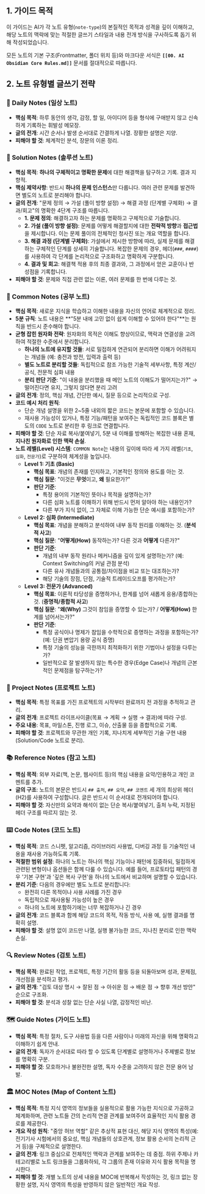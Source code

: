 ## 1. 가이드 목적

이 가이드는 AI가 각 노트 유형(`note-type`)의 본질적인 목적과 성격을 깊이 이해하고, 해당 노트의 맥락에 맞는 적절한 글쓰기 스타일과 내용 전개 방식을 구사하도록 돕기 위해 작성되었습니다.

모든 노트의 기본 구조(Frontmatter, 폴더 위치 등)와 마크다운 서식은 **`[[00. AI Obsidian Core Rules.md]]`** 문서를 절대적으로 따릅니다.

## 2. 노트 유형별 글쓰기 전략

### 📅 Daily Notes (일상 노트)

- **핵심 목적**: 하루 동안의 생각, 감정, 할 일, 아이디어 등을 형식에 구애받지 않고 신속하게 기록하는 휘발성 메모장.
- **글의 전개**: 시간 순서나 발생 순서대로 간결하게 나열. 장황한 설명은 지양.
- **피해야 할 것**: 체계적인 분석, 장문의 이론 정리.
    
### 🔬 Solution Notes (솔루션 노트)

- **핵심 목적**: **하나의 구체적이고 명확한 문제**에 대한 해결책을 탐구하고 기록. 결과 지향적.
- **핵심 제약사항**: 반드시 **하나의 문제 인스턴스**만 다룹니다. 여러 관련 문제를 발견하면 별도의 노트로 분리해야 합니다.
- **글의 전개**: "문제 정의 → 가설 (풀이 방향 설정) → 해결 과정 (단계별 구체화) → 결과/회고"의 명확한 4단계 구조를 따릅니다.
    - **1. 문제 정의**: 해결하고자 하는 문제를 명확하고 구체적으로 기술합니다.
    - **2. 가설 (풀이 방향 설정)**: 문제를 어떻게 해결할지에 대한 **전략적 방향**과 **접근법**을 제시합니다. 이는 문제 풀이의 전체적인 청사진 또는 개요 역할을 합니다.
    - **3. 해결 과정 (단계별 구체화)**: 가설에서 제시한 방향에 따라, 실제 문제를 해결하는 구체적인 단계를 상세히 기술합니다. 복잡한 문제의 경우, 헤더(`###`, `####`)를 사용하여 각 단계를 논리적으로 구조화하고 명확하게 구분합니다.
    - **4. 결과 및 회고**: 해결책 적용 후의 최종 결과와, 그 과정에서 얻은 교훈이나 반성점을 기록합니다.
- **피해야 할 것**: 문제와 직접 관련 없는 이론, 여러 문제를 한 번에 다루는 것.

### 📝 Common Notes (공부 노트)

- **핵심 목적**: 새로운 지식을 학습하고 이해한 내용을 자신의 언어로 체계적으로 정리.
- **5분 규칙**: 노트 내용은 **"5분 내에 고민 없이 쉽게 이해할 수 있어야 한다"**는 원칙을 반드시 준수해야 합니다.
- **균형 잡힌 원자화 전략**: 원자화의 목적은 이해도 향상이므로, 맥락과 연결성을 고려하여 적절한 수준에서 분리합니다.
  - **하나의 노트에 유지할 것들**: 서로 밀접하게 연관되어 분리하면 이해가 어려워지는 개념들 (예: 충전과 방전, 입력과 출력 등)
  - **별도 노트로 분리할 것들**: 독립적으로 참조 가능한 기술적 세부사항, 특정 계산/공식, 전문적 심화 내용
  - **분리 판단 기준**: "이 내용을 분리했을 때 메인 노트의 이해도가 떨어지는가?" → 떨어진다면 유지, 그렇지 않다면 분리 고려
- **글의 전개**: 정의, 핵심 개념, 간단한 예시, 질문 등으로 논리적으로 구성.
- **코드 예시 처리 원칙**:
    - 단순 개념 설명을 위한 2~5줄 내외의 짧은 코드는 본문에 포함할 수 있습니다.
    - 재사용 가능성이 있거나, 특정 기능/패턴을 보여주는 독립적인 코드 블록은 별도의 `CODE` 노트로 분리한 후 링크로 연결합니다.
- **피해야 할 것**: 단순 자료 복사/붙여넣기, 5분 내 이해를 방해하는 복잡한 내용 혼재, **지나친 원자화로 인한 맥락 손실**.
- **노트 레벨(Level) 시스템**: `COMMON Note`는 내용의 깊이에 따라 세 가지 레벨(`기초`, `심화`, `전문가`)로 구분하여 체계성을 높입니다.
    - **Level 1: 기초 (Basic)**
        - **핵심 목표**: 개념의 존재를 인지하고, 기본적인 정의와 용도를 아는 것.
        - **핵심 질문**: "이것은 **무엇**이고, **왜** 필요한가?"
        - **판단 기준**:
            - 특정 용어의 기본적인 뜻이나 목적을 설명하는가?
            - 다른 심화 노트를 이해하기 위해 반드시 먼저 알아야 하는 내용인가?
            - 다른 부가 지식 없이, 그 자체로 이해 가능한 단순 예시를 포함하는가?
    - **Level 2: 심화 (Intermediate)**
        - **핵심 목표**: 개념을 분해하고 분석하여 내부 동작 원리를 이해하는 것. (**분석적 사고**)
        - **핵심 질문**: "**어떻게(How)** 동작하는가? 다른 것과 **어떻게** 다른가?"
        - **판단 기준**:
            - 개념의 내부 동작 원리나 메커니즘을 깊이 있게 설명하는가? (예: Context Switching의 커널 관점 분석)
            - 다른 유사 개념들과의 공통점/차이점을 비교 또는 대조하는가?
            - 해당 기술의 장점, 단점, 기술적 트레이드오프를 평가하는가?
    - **Level 3: 전문가 (Advanced)**
        - **핵심 목표**: 이론적 타당성을 증명하거나, 한계를 넘어 새롭게 응용/종합하는 것. (**증명적/종합적 사고**)
        - **핵심 질문**: "**왜(Why)** 그것이 참임을 증명할 수 있는가? / **어떻게(How)** 한계를 넘어서는가?"
        - **판단 기준**:
            - 특정 공식이나 명제가 참임을 수학적으로 증명하는 과정을 포함하는가? (예: 단권 변압기 용량 공식 증명)
            - 특정 기술의 성능을 극한까지 최적화하기 위한 기법이나 설정을 다루는가?
            - 일반적으로 잘 발생하지 않는 특수한 경우(Edge Case)나 개념의 근본적인 문제점을 탐구하는가?

### 🚀 Project Notes (프로젝트 노트)

- **핵심 목적**: 특정 목표를 가진 프로젝트의 시작부터 완료까지 전 과정을 추적하고 관리.
- **글의 전개**: 프로젝트 라이프사이클(목표 → 계획 → 실행 → 결과)에 따라 구성.
- **주요 내용**: 목표, 마일스톤, 진행 로그, 이슈, 산출물 등을 종합적으로 기록.
- **피해야 할 것**: 프로젝트와 무관한 개인 기록, 지나치게 세부적인 기술 구현 내용 (Solution/Code 노트로 분리).

### 📚 Reference Notes (참고 노트)

- **핵심 목적**: 외부 자료(책, 논문, 웹사이트 등)의 핵심 내용을 요약/인용하고 개인 코멘트를 추가.
- **글의 구조**: 노트의 본문은 반드시 `## 출처`, `## 요약`, `## 코멘트` 세 개의 최상위 헤더(H2)를 사용하여 구성합니다. 글은 반드시 이 순서대로 전개되어야 합니다.
- **피해야 할 것**: 자신만의 요약과 해석이 없는 단순 복사/붙여넣기, 출처 누락, 지정된 헤더 구조를 따르지 않는 것.

### ⌨️ Code Notes (코드 노트)

- **핵심 목적**: 코드 스니펫, 알고리즘, 라이브러리 사용법, 디버깅 과정 등 기술적인 내용을 재사용 가능하도록 기록.
- **적절한 범위 설정**: 하나의 노트는 하나의 핵심 기능이나 패턴에 집중하되, 밀접하게 관련된 변형이나 옵션들은 함께 다룰 수 있습니다. 예를 들어, 프로토타입 패턴의 경우 '기본 구현'과 '깊은 복사 구현'을 하나의 노트에서 비교하며 설명할 수 있습니다.
- **분리 기준**: 다음의 경우에만 별도 노트로 분리합니다:
  - 완전히 다른 목적이나 사용 사례를 가진 경우
  - 독립적으로 재사용될 가능성이 높은 경우  
  - 하나의 노트에 포함하기에는 너무 복잡하거나 긴 경우
- **글의 전개**: 코드 블록과 함께 해당 코드의 목적, 작동 방식, 사용 예, 실행 결과를 명확히 설명.
- **피해야 할 것**: 설명 없이 코드만 나열, 실행 불가능한 코드, 지나친 분리로 인한 맥락 손실.

### 🔍 Review Notes (검토 노트)

- **핵심 목적**: 완료된 작업, 프로젝트, 특정 기간의 활동 등을 되돌아보며 성과, 문제점, 개선점을 분석하고 평가.
- **글의 전개**: "검토 대상 명시 → 잘된 점 → 아쉬운 점 → 배운 점 → 향후 개선 방안" 순으로 구조화.
- **피해야 할 것**: 분석과 성찰 없는 단순 사실 나열, 감정적인 비난.

### 🗺️ Guide Notes (가이드 노트)

- **핵심 목적**: 특정 절차, 도구 사용법 등을 다른 사람이나 미래의 자신을 위해 명확하고 이해하기 쉽게 안내.
- **글의 전개**: 독자가 순서대로 따라 할 수 있도록 단계별로 설명하거나 주제별로 정보를 명확히 구분.
- **피해야 할 것**: 모호하거나 불완전한 설명, 독자 수준을 고려하지 않은 전문 용어 남발.

### 🏛️ MOC Notes (Map of Content 노트)

- **핵심 목적**: 특정 지식 영역의 정보들을 실용적으로 활용 가능한 지식으로 가공하고 체계화하며, 관련 노트들 간의 논리적 연결 관계를 보여주어 효율적인 지식 활용 경로를 제공한다.
- **개요 작성 원칙**: "중앙 허브 역할" 같은 추상적 표현 대신, 해당 지식 영역의 특성(예: 전기기사 시험에서의 중요성, 핵심 개념들의 상호관계, 정보 활용 순서의 논리적 근거 등)을 구체적으로 설명한다.
- **글의 전개**: 링크 중심으로 전체적인 맥락과 관계를 보여주는 데 중점. 하위 주제나 카테고리별로 노트 링크들을 그룹화하되, 각 그룹의 존재 이유와 지식 활용 목적을 명시한다.
- **피해야 할 것**: 개별 노트의 상세 내용을 MOC에 반복해서 작성하는 것, 링크 없는 장황한 설명, 지식 영역의 특성을 반영하지 않은 일반적인 개요 작성.